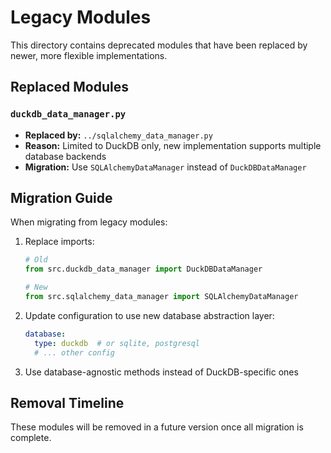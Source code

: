 # Legacy Modules

This directory contains deprecated modules that have been replaced by newer, more flexible implementations.

## Replaced Modules

### `duckdb_data_manager.py`
- **Replaced by:** `../sqlalchemy_data_manager.py`
- **Reason:** Limited to DuckDB only, new implementation supports multiple database backends
- **Migration:** Use `SQLAlchemyDataManager` instead of `DuckDBDataManager`

## Migration Guide

When migrating from legacy modules:

1. Replace imports:
   ```python
   # Old
   from src.duckdb_data_manager import DuckDBDataManager
   
   # New
   from src.sqlalchemy_data_manager import SQLAlchemyDataManager
   ```

2. Update configuration to use new database abstraction layer:
   ```yaml
   database:
     type: duckdb  # or sqlite, postgresql
     # ... other config
   ```

3. Use database-agnostic methods instead of DuckDB-specific ones

## Removal Timeline

These modules will be removed in a future version once all migration is complete.